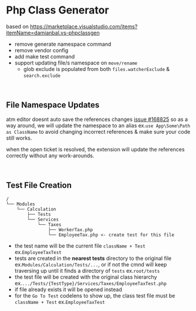 # Php Class Generator

based on https://marketplace.visualstudio.com/items?itemName=damianbal.vs-phpclassgen

- remove generate namespace command
- remove vendor config
- add make test command
- support updating file/s namespace on `move/rename`
    - glob exclude is populated from both `files.watcherExclude` & `search.exclude`

<br>

## File Namespace Updates

atm editor doesnt auto save the references changes [issue #168825](https://github.com/microsoft/vscode/issues/168825) so as a way around, we will update the namespace to an alias ex.`use App\Some\Path as ClassName` to avoid changing incorrect references & make sure your code still works.

when the open ticket is resolved, the extension will update the references correctly without any work-arounds.

<br>

## Test File Creation

```plain
/
└── Modules
    └── Calculation
        ├── Tests
        └── Services
            └── Taxes
                ├── WorkerTax.php
                └── EmployeeTax.php <- create test for this file
```

- the test name will be the current file `className + Test` ex.`EmployeeTaxTest`
- tests are created in the **nearest tests** directory to the original file ex.`Modules/Calculation/Tests/...`,
  or if not the cmnd will keep traversing up until it finds a directory of `tests` ex.`root/tests`
- the test file will be created with the original class hierarchy ex.`.../Tests/{TestType}/Services/Taxes/EmployeeTaxTest.php`
- if file already exists it will be opened instead
- for the `Go To Test` codelens to show up, the class test file must be `className + Test` ex.`EmployeeTaxTest`
